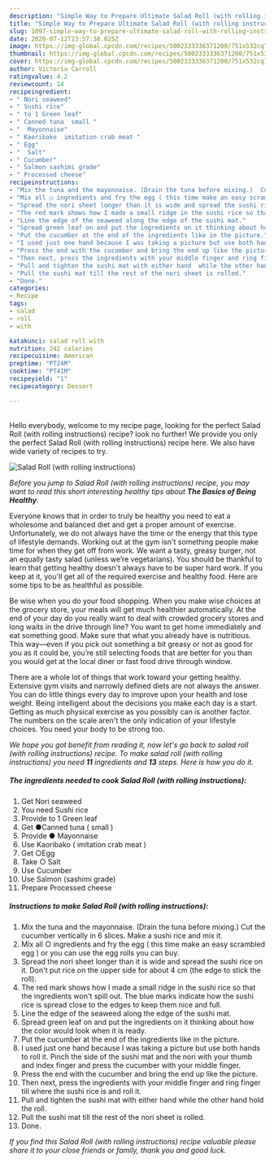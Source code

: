 ```yaml
---
description: "Simple Way to Prepare Ultimate Salad Roll (with rolling instructions)"
title: "Simple Way to Prepare Ultimate Salad Roll (with rolling instructions)"
slug: 1097-simple-way-to-prepare-ultimate-salad-roll-with-rolling-instructions
date: 2020-07-12T23:57:38.025Z
image: https://img-global.cpcdn.com/recipes/5002333336371200/751x532cq70/salad-roll-with-rolling-instructions-recipe-main-photo.jpg
thumbnail: https://img-global.cpcdn.com/recipes/5002333336371200/751x532cq70/salad-roll-with-rolling-instructions-recipe-main-photo.jpg
cover: https://img-global.cpcdn.com/recipes/5002333336371200/751x532cq70/salad-roll-with-rolling-instructions-recipe-main-photo.jpg
author: Victoria Carroll
ratingvalue: 4.2
reviewcount: 14
recipeingredient:
- " Nori seaweed"
- " Sushi rice"
- " to 1 Green leaf"
- " Canned tuna  small "
- "  Mayonnaise"
- " Kaoribako  imitation crab meat "
- " Egg"
- "  Salt"
- " Cucumber"
- " Salmon sashimi grade"
- " Processed cheese"
recipeinstructions:
- "Mix the tuna and the mayonnaise. (Drain the tuna before mixing.)  Cut the cucumber vertically in 6 slices. Make a sushi rice and mix it."
- "Mix all ○ ingredients and fry the egg ( this time make an easy scrambled egg ) or you can use the egg rolls you can buy."
- "Spread the nori sheet longer than it is wide and spread the sushi rice on it. Don&#39;t put rice on the upper side for about 4 cm (the edge to stick the roll)."
- "The red mark shows how I made a small ridge in the sushi rice so that the ingredients won&#39;t spill out. The blue marks indicate how the sushi rice is spread close to the edges to keep them nice and full."
- "Line the edge of the seaweed along the edge of the sushi mat."
- "Spread green leaf on and put the ingredients on it thinking about how the color would look when it is ready."
- "Put the cucumber at the end of the ingredients like in the picture."
- "I used just one hand because I was taking a picture but use both hands to roll it. Pinch the side of the sushi mat and the nori with your thumb and index finger and press the cucumber with your middle finger."
- "Press the end with the cucumber and bring the end up like the picture."
- "Then next, press the ingredients with your middle finger and ring finger till where the sushi rice is and roll it."
- "Pull and tighten the sushi mat with either hand  while the other hand hold the roll."
- "Pull the sushi mat till the rest of the nori sheet is rolled."
- "Done."
categories:
- Recipe
tags:
- salad
- roll
- with

katakunci: salad roll with 
nutrition: 242 calories
recipecuisine: American
preptime: "PT24M"
cooktime: "PT41M"
recipeyield: "1"
recipecategory: Dessert

---
```

<br>
Hello everybody, welcome to my recipe page, looking for the perfect Salad Roll (with rolling instructions) recipe? look no further! We provide you only the perfect Salad Roll (with rolling instructions) recipe here. We also have wide variety of recipes to try.
<br>


![Salad Roll (with rolling instructions)](https://img-global.cpcdn.com/recipes/5002333336371200/751x532cq70/salad-roll-with-rolling-instructions-recipe-main-photo.jpg)

<i>Before you jump to Salad Roll (with rolling instructions) recipe, you may want to read this short interesting healthy tips about <strong>The Basics of Being Healthy</strong>.</i>

Everyone knows that in order to truly be healthy you need to eat a wholesome and balanced diet and get a proper amount of exercise. Unfortunately, we do not always have the time or the energy that this type of lifestyle demands. Working out at the gym isn't something people make time for when they get off from work. We want a tasty, greasy burger, not an equally tasty salad (unless we’re vegetarians). You should be thankful to learn that getting healthy doesn't always have to be super hard work. If you keep at it, you'll get all of the required exercise and healthy food. Here are some tips to be as healthful as possible.

Be wise when you do your food shopping. When you make wise choices at the grocery store, your meals will get much healthier automatically. At the end of your day do you really want to deal with crowded grocery stores and long waits in the drive through line? You want to get home immediately and eat something good. Make sure that what you already have is nutritious. This way—even if you pick out something a bit greasy or not as good for you as it could be, you’re still selecting foods that are better for you than you would get at the local diner or fast food drive through window.

There are a whole lot of things that work toward your getting healthy. Extensive gym visits and narrowly defined diets are not always the answer. You can do little things every day to improve upon your health and lose weight. Being intelligent about the decisions you make each day is a start. Getting as much physical exercise as you possibly can is another factor. The numbers on the scale aren't the only indication of your lifestyle choices. You need your body to be strong too. 


<i>We hope you got benefit from reading it, now let's go back to salad roll (with rolling instructions) recipe. To make salad roll (with rolling instructions) you need <strong>11</strong> ingredients and <strong>13</strong> steps. Here is how you do it.
</i>

##### The ingredients needed to cook Salad Roll (with rolling instructions):

1. Get  Nori seaweed
1. You need  Sushi rice
1. Provide  to 1 Green leaf
1. Get  ●Canned tuna ( small )
1. Provide  ● Mayonnaise
1. Use  Kaoribako ( imitation crab meat )
1. Get  ○Egg
1. Take  ○ Salt
1. Use  Cucumber
1. Use  Salmon (sashimi grade)
1. Prepare  Processed cheese


##### Instructions to make Salad Roll (with rolling instructions):

1. Mix the tuna and the mayonnaise. (Drain the tuna before mixing.)  Cut the cucumber vertically in 6 slices. Make a sushi rice and mix it.
1. Mix all ○ ingredients and fry the egg ( this time make an easy scrambled egg ) or you can use the egg rolls you can buy.
1. Spread the nori sheet longer than it is wide and spread the sushi rice on it. Don&#39;t put rice on the upper side for about 4 cm (the edge to stick the roll).
1. The red mark shows how I made a small ridge in the sushi rice so that the ingredients won&#39;t spill out. The blue marks indicate how the sushi rice is spread close to the edges to keep them nice and full.
1. Line the edge of the seaweed along the edge of the sushi mat.
1. Spread green leaf on and put the ingredients on it thinking about how the color would look when it is ready.
1. Put the cucumber at the end of the ingredients like in the picture.
1. I used just one hand because I was taking a picture but use both hands to roll it. Pinch the side of the sushi mat and the nori with your thumb and index finger and press the cucumber with your middle finger.
1. Press the end with the cucumber and bring the end up like the picture.
1. Then next, press the ingredients with your middle finger and ring finger till where the sushi rice is and roll it.
1. Pull and tighten the sushi mat with either hand  while the other hand hold the roll.
1. Pull the sushi mat till the rest of the nori sheet is rolled.
1. Done.


<i>If you find this Salad Roll (with rolling instructions) recipe valuable please share it to your close friends or family, thank you and good luck.</i>
